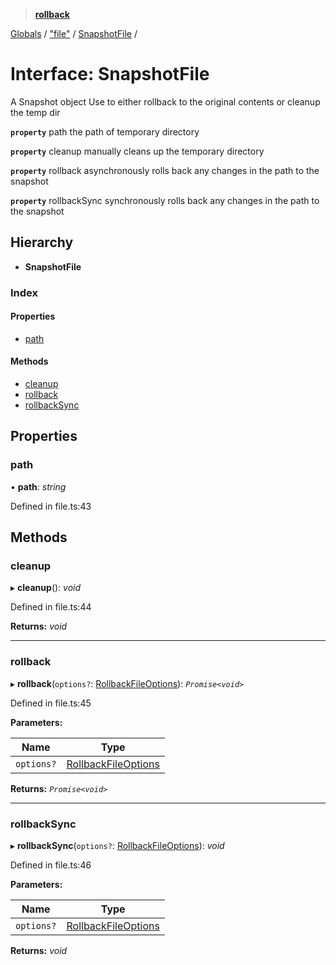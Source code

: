 > **[rollback](../README.md)**

[Globals](../README.md) / ["file"](../modules/_file_.md) / [SnapshotFile](_file_.snapshotfile.md) /

# Interface: SnapshotFile

A Snapshot object
Use to either rollback to the original contents or cleanup the temp dir

**`property`** path the path of temporary directory

**`property`** cleanup manually cleans up the temporary directory

**`property`** rollback asynchronously rolls back any changes in the path to the snapshot

**`property`** rollbackSync synchronously rolls back any changes in the path to the snapshot

## Hierarchy

* **SnapshotFile**

### Index

#### Properties

* [path](_file_.snapshotfile.md#path)

#### Methods

* [cleanup](_file_.snapshotfile.md#cleanup)
* [rollback](_file_.snapshotfile.md#rollback)
* [rollbackSync](_file_.snapshotfile.md#rollbacksync)

## Properties

###  path

• **path**: *string*

Defined in file.ts:43

## Methods

###  cleanup

▸ **cleanup**(): *void*

Defined in file.ts:44

**Returns:** *void*

___

###  rollback

▸ **rollback**(`options?`: [RollbackFileOptions](../modules/_file_.md#rollbackfileoptions)): *`Promise<void>`*

Defined in file.ts:45

**Parameters:**

Name | Type |
------ | ------ |
`options?` | [RollbackFileOptions](../modules/_file_.md#rollbackfileoptions) |

**Returns:** *`Promise<void>`*

___

###  rollbackSync

▸ **rollbackSync**(`options?`: [RollbackFileOptions](../modules/_file_.md#rollbackfileoptions)): *void*

Defined in file.ts:46

**Parameters:**

Name | Type |
------ | ------ |
`options?` | [RollbackFileOptions](../modules/_file_.md#rollbackfileoptions) |

**Returns:** *void*